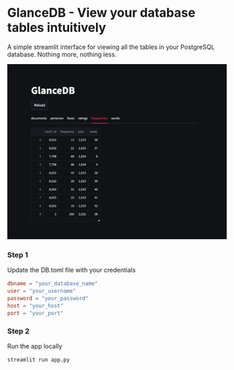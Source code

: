 # GlanceDB - View your database tables intuitively
A simple streamlit interface for viewing all the tables in your PostgreSQL database. Nothing more, nothing less.

![image](demo.png)

### Step 1
Update the DB.toml file with your credentials
```toml
dbname = "your_database_name"
user = "your_username"
password = "your_password"
host = "your_host"
port = "your_port"
```

### Step 2
Run the app locally
```bash
streamlit run app.py
```

